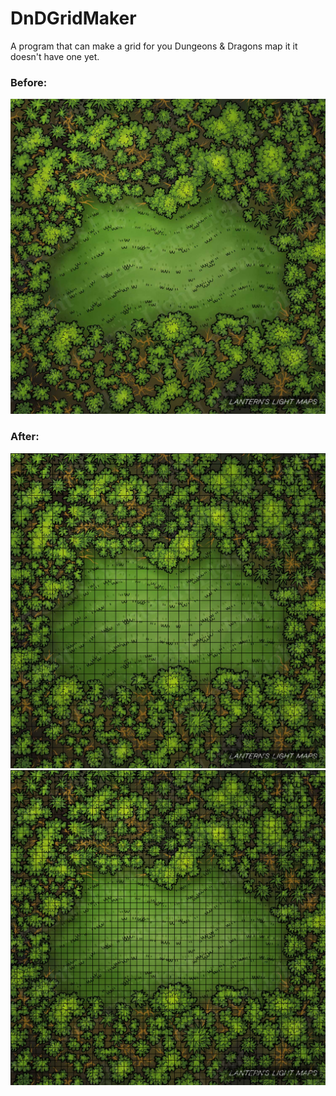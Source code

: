 # DnDGridMaker

A program that can make a grid for you Dungeons & Dragons map it it doesn't have one yet.

### Before:
![Dnd map image without a grid](/readmeImages/before.png?raw=true)
### After:
![Dnd map image with a grid](/readmeImages/after.png?raw=true)
![Dnd map image with a grid](/readmeImages/after2.png?raw=true)